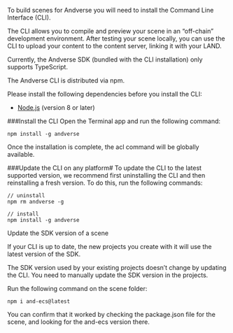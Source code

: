 
To build scenes for Andverse you will need to install 
the Command Line Interface (CLI).

The CLI allows you to compile and preview your scene in an “off-chain” development environment. After testing your scene locally, you can use the CLI to upload your content to the content server, linking it with your LAND.

<!-- <strong>Please note:</strong>  -->

Currently, the Andverse SDK (bundled with the CLI installation) only supports TypeScript.


The Andverse CLI is distributed via npm.

<!-- <h2 id="before-you-begin">Before you Begin<a href="#before-you-begin" class="header-link">#</a></h2> -->
Please install the following dependencies before you install the CLI:


- [Node.js](https://nodejs.org) (version 8 or later)



###Install the CLI
Open the Terminal app and run the following command:

```
npm install -g andverse
```

Once the installation is complete, the acl command will be globally available.

###Update the CLI on any platform#
To update the CLI to the latest supported version, we recommend first uninstalling the CLI and then reinstalling a fresh version. To do this, run the following commands:

```
// uninstall
npm rm andverse -g

// install
npm install -g andverse
```

Update the SDK version of a scene

If your CLI is up to date, the new projects you create with it will use the latest version of the SDK.

The SDK version used by your existing projects doesn’t change by updating the CLI. You need to manually update the SDK version in the projects.

Run the following command on the scene folder:

```
npm i and-ecs@latest
```

You can confirm that it worked by checking the package.json file for the scene, and looking for the and-ecs version there.

